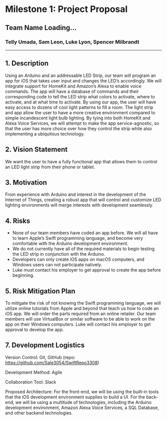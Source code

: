 # Milestone 1: Project Proposal
## Team Name Loading...
### Telly Umada, Sam Leon, Luke Lyon, Spencer Milbrandt
***

## 1. Description
Using an Arduino and an addressable LED Strip, our team will program an app for iOS that takes user input and changes the LED’s accordingly. We will integrate support for HomeKit and Amazon’s Alexa to enable voice commands. The app will have a database of commands and their corresponding code to tell the LED strip what colors to activate, where to activate, and at what time to activate. 
	By using our app, the user will have easy access to dozens of cool light patterns to fill a room. The light strip and app allow the user to have a more creative environment compared to simple incandescent light bulb lighting. By tying into both HomeKit and Alexa Voice Services, we will attempt to make the app service-agnostic, so that the user has more choice over how they control the strip while also implementing a ubiquitous technology.

## 2. Vision Statement 
We want the user to have a fully functional app that allows them to control an LED light strip from their phone or tablet.

## 3. Motivation 
From experience with Arduino and interest in the development of the Internet of Things, creating a robust app that will control and customize LED lighting environments will merge interests with development seamlessly. 

## 4. Risks
* None of our team members have coded an app before. We will all have to learn Apple’s Swift programming language, and become very comfortable with the Arduino development environment. 
* We do not currently have all of the required materials to begin testing the LED strip in conjunction with the Arduino. 
* Developers can only create iOS apps on macOS computers, and Windows users can not participate natively. 
* Luke must contact his employer to get approval to create the app before beginning. 


## 5. Risk Mitigation Plan 
To mitigate the risk of not knowing the Swift programming language, we will utilize online tutorials from Apple and beyond that teach us how to code an iOS app. 
We will order the parts required from an online retailer.
Our team members will use VirtualBox or similar software to be able to work on the app on their Windows computers.
Luke will contact his employer to get approval to develop the app.

## 7. Development Logistics 
Version Control: Git, GitHub (repo: https://github.com/Sale3054/SwiftRepo3308)

Development Method: Agile

Collaboration Tool: Slack 

Proposed Architecture: For the front-end, we will be using the built-in tools that the iOS development environment supplies to build a UI. For the back-end, we will be using a multitude of technologies, including the Arduino development environment, Amazon Alexa Voice Services, a SQL Database, and other backend technologies.
